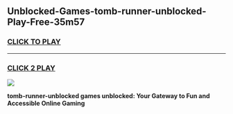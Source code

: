 
## Unblocked-Games-tomb-runner-unblocked-Play-Free-35m57
<h3>
<a href="https://premium76.site?title=tomb-runner-unblocked&ref=19M">CLICK TO PLAY</a></h3>
<hr>

<h3>
<a href="https://premium76.site?title=tomb-runner-unblocked&ref=19M">CLICK 2 PLAY</a>
  
</h3>

<a href="https://premium76.site?title=tomb-runner-unblocked&ref=19M"><img src="https://clearcache.store/games.png"></a>


**tomb-runner-unblocked games unblocked: Your Gateway to Fun and Accessible Online Gaming**
